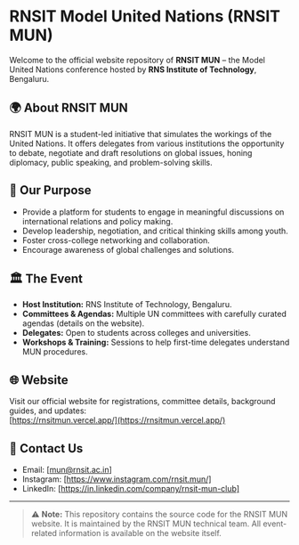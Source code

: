 # RNSIT Model United Nations (RNSIT MUN)

Welcome to the official website repository of **RNSIT MUN** – the Model United Nations conference hosted by **RNS Institute of Technology**, Bengaluru.

## 🌍 About RNSIT MUN
RNSIT MUN is a student-led initiative that simulates the workings of the United Nations. It offers delegates from various institutions the opportunity to debate, negotiate and draft resolutions on global issues, honing diplomacy, public speaking, and problem-solving skills.

## 🎯 Our Purpose
- Provide a platform for students to engage in meaningful discussions on international relations and policy making.
- Develop leadership, negotiation, and critical thinking skills among youth.
- Foster cross-college networking and collaboration.
- Encourage awareness of global challenges and solutions.

## 🏛️ The Event
- **Host Institution:** RNS Institute of Technology, Bengaluru.
- **Committees & Agendas:** Multiple UN committees with carefully curated agendas (details on the website).
- **Delegates:** Open to students across colleges and universities.
- **Workshops & Training:** Sessions to help first-time delegates understand MUN procedures.

## 🌐 Website
Visit our official website for registrations, committee details, background guides, and updates:  
[https://rnsitmun.vercel.app/](https://rnsitmun.vercel.app/)

## 📩 Contact Us
- Email: [mun@rnsit.ac.in]
- Instagram: [https://www.instagram.com/rnsit.mun/]
- LinkedIn: [https://in.linkedin.com/company/rnsit-mun-club]

---

> ⚠️ **Note:** This repository contains the source code for the RNSIT MUN website. It is maintained by the RNSIT MUN technical team. All event-related information is available on the website itself.